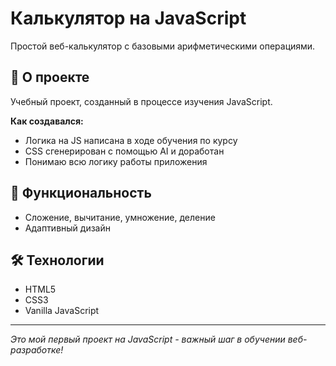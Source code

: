 # Калькулятор на JavaScript

Простой веб-калькулятор с базовыми арифметическими операциями.

## 📝 О проекте

Учебный проект, созданный в процессе изучения JavaScript. 

**Как создавался:**
- Логика на JS написана в ходе обучения по курсу
- CSS сгенерирован с помощью AI и доработан
- Понимаю всю логику работы приложения

## 🚀 Функциональность
- Сложение, вычитание, умножение, деление
- Адаптивный дизайн

## 🛠 Технологии
- HTML5
- CSS3  
- Vanilla JavaScript

---

*Это мой первый проект на JavaScript - важный шаг в обучении веб-разработке!*
